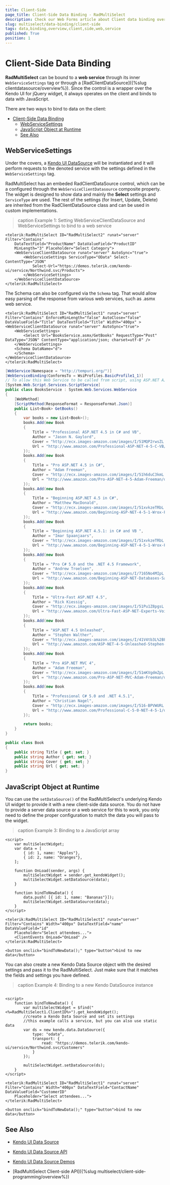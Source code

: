 ```yaml
---
title: Client-Side
page_title: Client-Side Data Binding - RadMultiSelect
description: Check our Web Forms article about Client data binding overview of RadMultiSelect.
slug: multiselect/data-binding/client-side
tags: data,binding,overview,client,side,web,service
published: True
position: 1
---
```



# Client-Side Data Binding

**RadMultiSelect** can be bound to a **web service** through its inner `WebServiceSettings` tag or through a [RadClientDataSource]({%slug clientdatasource/overview%}). Since the control is a wrapper over the Kendo UI for jQuery widget, it always operates on the client and binds to data with JavaScript.

There are two ways to bind to data on the client:

- [Client-Side Data Binding](#client-side-data-binding)
  - [WebServiceSettings](#webservicesettings)
  - [JavaScript Object at Runtime](#javascript-object-at-runtime)
  - [See Also](#see-also)

## WebServiceSettings

Under the covers, a [Kendo UI DataSource](https://docs.telerik.com/kendo-ui/framework/datasource/overview) will be instantiated and it will perform requests to the denoted service with the settings defined in the `WebServiceSettings` tag.

RadMultiSelect has an embeded RadClientDataSource control, which can be a configured through the `WebServiceClientDatasource` composite property. The widget is designed to show data and mainly the **Select** settings and `ServiceType` are used. The rest of the settings (for Insert, Update, Delete) are inherited from the RadClientDataSource class and can be used in custom implementations.

>caption Example 1: Setting WebServiceClientDataSource and WebServiceSettings to bind to a web service

````ASP.NET
<telerik:RadMultiSelect ID="RadMultiSelect2" runat="server" Filter="Contains"
    DataTextField="ProductName" DataValueField="ProductID"
    MinLength="3" Placeholder="Select Category">
    <WebServiceClientDataSource runat="server" AutoSync="true">
        <WebServiceSettings ServiceType="OData" Select-ContentType="JSON"
            Select-Url="https://demos.telerik.com/kendo-ui/service/Northwind.svc/Products">
        </WebServiceSettings>
    </WebServiceClientDataSource>
</telerik:RadMultiSelect>
````

The Schema can also be configured via the `Schema` tag. That would allow easy parsing of the response from various web services, such as .asmx web service.

````ASP.NET
<telerik:RadMultiSelect ID="RadMultiSelect1" runat="server" Filter="Contains" EnforceMinLength="false" AutoClose="false" DataValueField="Title" DataTextField="Title" Width="400px" >
<WebServiceClientDataSource runat="server" AutoSync="true">
    <WebServiceSettings>
        <Select Url="BooksService.asmx/GetBooks" RequestType="Post" DataType="JSON" ContentType="application/json; charset=utf-8" />
    </WebServiceSettings>
    <Schema DataName="d">
    </Schema>
</WebServiceClientDataSource>          
</telerik:RadMultiSelect>
````

````C#
[WebService(Namespace = "http://tempuri.org/")]
[WebServiceBinding(ConformsTo = WsiProfiles.BasicProfile1_1)]
// To allow this Web Service to be called from script, using ASP.NET AJAX, uncomment the following line. 
[System.Web.Script.Services.ScriptService]
public class BooksService : System.Web.Services.WebService
{
    [WebMethod]
    [ScriptMethod(ResponseFormat = ResponseFormat.Json)]
    public List<Book> GetBooks()
    {
        var books = new List<Book>();
        books.Add(new Book
        {
            Title = "Professional ASP.NET 4.5 in C# and VB",
            Author = "Jason N. Gaylord",
            Cover = "http://ecx.images-amazon.com/images/I/51MQP2rwsZL.jpg",
            Url = "http://www.amazon.com/Professional-ASP-NET-4-5-C-VB/dp/1118311825"
        });
        books.Add(new Book
        {
            Title = "Pro ASP.NET 4.5 in C#",
            Author = "Adam Freeman",
            Cover = "http://ecx.images-amazon.com/images/I/51h6duC3kmL.jpg",
            Url = "http://www.amazon.com/Pro-ASP-NET-4-5-Adam-Freeman/dp/143024254X"
        });
        books.Add(new Book
        {
            Title = "Beginning ASP.NET 4.5 in C#",
            Author = "Matthew MacDonald",
            Cover = "http://ecx.images-amazon.com/images/I/51xvkzeTRbL.jpg",
            Url = "http://www.amazon.com/Beginning-ASP-NET-4-5-1-Wrox-Programmer/dp/111884677X"
        });
        books.Add(new Book
        {
            Title = "Beginning ASP.NET 4.5.1: in C# and VB ",
            Author = "Imar Spaanjaars",
            Cover = "http://ecx.images-amazon.com/images/I/51xvkzeTRbL.jpg",
            Url = "http://www.amazon.com/Beginning-ASP-NET-4-5-1-Wrox-Programmer/dp/111884677X"
        });
        books.Add(new Book
        {
            Title = "Pro C# 5.0 and the .NET 4.5 Framework",
            Author = "Andrew Troelsen",
            Cover = "http://ecx.images-amazon.com/images/I/7165No4MIpL._SL1500_.jpg",
            Url = "http://www.amazon.com/Beginning-ASP-NET-Databases-Sandeep-Chanda/dp/1430243805"
        });
        books.Add(new Book
        {
            Title = "Ultra-Fast ASP.NET 4.5",
            Author = "Rick Kiessig",
            Cover = "http://ecx.images-amazon.com/images/I/51Pu1Z8pgsL.jpg",
            Url = "http://www.amazon.com/Ultra-Fast-ASP-NET-Experts-Voice-ASP-Net/dp/1430243384"
        });
        books.Add(new Book
        {
            Title = "ASP.NET 4.5 Unleashed",
            Author = "Stephen Walther",
            Cover = "http://ecx.images-amazon.com/images/I/41V4tb3L%2BFL.jpg",
            Url = "http://www.amazon.com/ASP-NET-4-5-Unleashed-Stephen-Walther/dp/067233688X"
        });
        books.Add(new Book
        {
            Title = "Pro ASP.NET MVC 4",
            Author = "Adam Freeman",
            Cover = "http://ecx.images-amazon.com/images/I/51mKVgdmZpL.jpg",
            Url = "http://www.amazon.com/Pro-ASP-NET-MVC-Adam-Freeman/dp/1430242361"
        });
        books.Add(new Book
        {
            Title = "Professional C# 5.0 and .NET 4.5.1",
            Author = "Christian Nagel",
            Cover = "http://ecx.images-amazon.com/images/I/516-BPVWURL.jpg",
            Url = "http://www.amazon.com/Professional-C-5-0-NET-4-5-1/dp/1118833031"
        });

        return books;
    }
}

public class Book
{
    public string Title { get; set; }
    public string Author { get; set; }
    public string Cover { get; set; }
    public string Url { get; set; }
}
````

## JavaScript Object at Runtime

You can use the `setDataSource()` of the RadMultiSelect's underlying Kendo UI widget to provide it with a new client-side data source. You do not have to provide a server data source or a web service for this to work, you only need to define the proper configuration to match the data you will pass to the widget.

>caption Example 3: Binding to a JavaScript array

````ASP.NET
<script>
    var multiSelectWidget;
    var data = [
        { id: 1, name: "Apples"},
        { id: 2, name: "Oranges"},
    ];

    function OnLoad(sender, args) {
        multiSelectWidget = sender.get_kendoWidget();
        multiSelectWidget.setDataSource(data);
    }

    function bindToNewData() {
        data.push( [{ id: 1, name: "Bananas"}]);
        multiSelectWidget.setDataSource(data);
    }
</script>

<telerik:RadMultiSelect ID="RadMultiSelect1" runat="server" Filter="Contains" Width="400px" DataTextField="name" DataValueField="id"
    Placeholder="Select attendees...">
    <ClientEvents OnLoad="OnLoad" />
</telerik:RadMultiSelect>

<button onclick="bindToNewData();" type="button">bind to new data</button>
````

You can also create a new Kendo Data Source object with the desired settings and pass it to the RadMultiSelect. Just make sure that it matches the fields and settings you have defined.

>caption Example 4: Binding to a new Kendo DataSource instance

````ASP.NET

<script>
    function bindToNewData() {
        var multiSelectWidget = $find("<%=RadMultiSelect1.ClientID%>").get_kendoWidget();
        //create a Kendo Data Source and set its settings
        //this example calls a service, but you can also use static data
        var ds = new kendo.data.DataSource({
            type: "odata",
            transport: {
                read: "https://demos.telerik.com/kendo-ui/service/Northwind.svc/Customers"
            }
        });

        multiSelectWidget.setDataSource(ds);
    }
</script>

<telerik:RadMultiSelect ID="RadMultiSelect1" runat="server" Filter="Contains" Width="400px" DataTextField="ContactName" DataValueField="CustomerID"
    Placeholder="Select attendees...">
</telerik:RadMultiSelect>

<button onclick="bindToNewData();" type="button">bind to new data</button>
````

## See Also

* [Kendo UI Data Source](https://docs.telerik.com/kendo-ui/framework/datasource/overview)

* [Kendo UI Data Source API](https://docs.telerik.com/kendo-ui/api/javascript/data/datasource)

* [Kendo UI Data Source Demos](https://demos.telerik.com/kendo-ui/datasource/index)

* [RadMultiSelect Client-side API]({%slug multiselect/client-side-programming/overview%})





